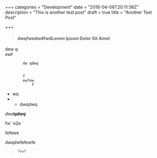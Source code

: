+++
categories = "Development"
date = "2018-04-06T20:11:36Z"
description = "This is another test post"
draft = true
title = "Another Test Post"

+++
> #### dwqfwedwdfwdLorem Ipsum Dolor Sit Amet

dew q			
ewf

            dw qdwq	
            
            
            f
            ewfew
            	f 	

* wq
* 
  * dwqdwq

_dwd**qdwq**_

fw\`\`e2e \`

fefewe

dwqdwfefewfe

>     fewf